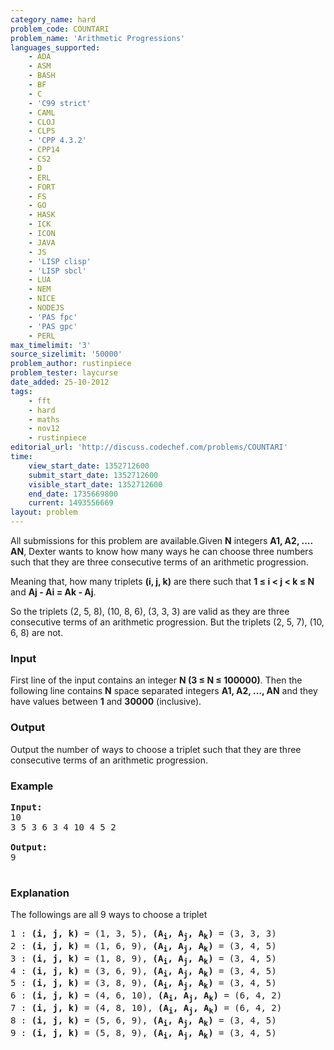 ```yaml
---
category_name: hard
problem_code: COUNTARI
problem_name: 'Arithmetic Progressions'
languages_supported:
    - ADA
    - ASM
    - BASH
    - BF
    - C
    - 'C99 strict'
    - CAML
    - CLOJ
    - CLPS
    - 'CPP 4.3.2'
    - CPP14
    - CS2
    - D
    - ERL
    - FORT
    - FS
    - GO
    - HASK
    - ICK
    - ICON
    - JAVA
    - JS
    - 'LISP clisp'
    - 'LISP sbcl'
    - LUA
    - NEM
    - NICE
    - NODEJS
    - 'PAS fpc'
    - 'PAS gpc'
    - PERL
max_timelimit: '3'
source_sizelimit: '50000'
problem_author: rustinpiece
problem_tester: laycurse
date_added: 25-10-2012
tags:
    - fft
    - hard
    - maths
    - nov12
    - rustinpiece
editorial_url: 'http://discuss.codechef.com/problems/COUNTARI'
time:
    view_start_date: 1352712600
    submit_start_date: 1352712600
    visible_start_date: 1352712600
    end_date: 1735669800
    current: 1493556669
layout: problem
---
```

All submissions for this problem are available.Given **N** integers **A1, A2, …. AN**, Dexter wants to know how many ways he can choose three numbers such that they are three consecutive terms of an arithmetic progression.

Meaning that, how many triplets **(i, j, k)** are there such that **1 ≤ i < j < k ≤ N** and **Aj - Ai = Ak - Aj**.

So the triplets (2, 5, 8), (10, 8, 6), (3, 3, 3) are valid as they are three consecutive terms of an arithmetic
progression. But the triplets (2, 5, 7), (10, 6, 8) are not.

### Input

First line of the input contains an integer **N (3 ≤ N ≤ 100000)**. Then the following line contains **N** space separated integers **A1, A2, …, AN** and they have values between **1** and **30000** (inclusive).

### Output

Output the number of ways to choose a triplet such that they are three consecutive terms of an arithmetic progression.

### Example

<pre>
<b>Input:</b>
10
3 5 3 6 3 4 10 4 5 2

<b>Output:</b>
9

</pre>
### Explanation

The followings are all 9 ways to choose a triplet

<pre>
1 : <b>(i, j, k)</b> = (1, 3, 5), <b>(A<sub>i</sub>, A<sub>j</sub>, A<sub>k</sub>)</b> = (3, 3, 3)
2 : <b>(i, j, k)</b> = (1, 6, 9), <b>(A<sub>i</sub>, A<sub>j</sub>, A<sub>k</sub>)</b> = (3, 4, 5)
3 : <b>(i, j, k)</b> = (1, 8, 9), <b>(A<sub>i</sub>, A<sub>j</sub>, A<sub>k</sub>)</b> = (3, 4, 5)
4 : <b>(i, j, k)</b> = (3, 6, 9), <b>(A<sub>i</sub>, A<sub>j</sub>, A<sub>k</sub>)</b> = (3, 4, 5)
5 : <b>(i, j, k)</b> = (3, 8, 9), <b>(A<sub>i</sub>, A<sub>j</sub>, A<sub>k</sub>)</b> = (3, 4, 5)
6 : <b>(i, j, k)</b> = (4, 6, 10), <b>(A<sub>i</sub>, A<sub>j</sub>, A<sub>k</sub>)</b> = (6, 4, 2)
7 : <b>(i, j, k)</b> = (4, 8, 10), <b>(A<sub>i</sub>, A<sub>j</sub>, A<sub>k</sub>)</b> = (6, 4, 2)
8 : <b>(i, j, k)</b> = (5, 6, 9), <b>(A<sub>i</sub>, A<sub>j</sub>, A<sub>k</sub>)</b> = (3, 4, 5)
9 : <b>(i, j, k)</b> = (5, 8, 9), <b>(A<sub>i</sub>, A<sub>j</sub>, A<sub>k</sub>)</b> = (3, 4, 5)
</pre>